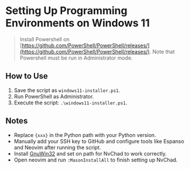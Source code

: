 # Setting Up Programming Environments on Windows 11

> Install Powershell on [https://github.com/PowerShell/PowerShell/releases/](https://github.com/PowerShell/PowerShell/releases/).
> Note that Powershell must be run in Administrator mode.

## How to Use

1. Save the script as `windows11-installer.ps1`.
2. Run PowerShell as Administrator.
3. Execute the script: `.\windows11-installer.ps1`.

## Notes

- Replace `{xxx}` in the Python path with your Python version.
- Manually add your SSH key to GitHub and configure tools like Espanso and Neovim after running the script.
- Install [GnuWin32](https://sourceforge.net/projects/gnuwin32/) and set on path for NvChad to work correctly.
- Open neovim and run `:MasonInstallAll` to finish setting up NvChad.
